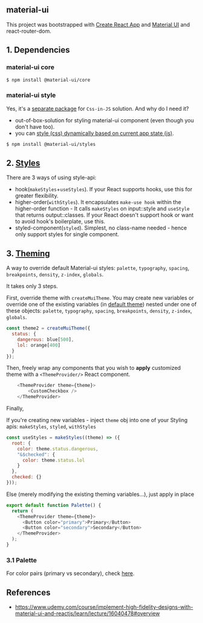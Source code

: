## material-ui

This project was bootstrapped with [Create React App](https://github.com/facebook/create-react-app) and [Material UI](https://material-ui.com/getting-started/installation/) and react-router-dom.

## 1. Dependencies

### material-ui core

```sh
$ npm install @material-ui/core
```

### material-ui style

Yes, it's a [separate package](https://material-ui.com/styles/basics/) for `Css-in-JS` solution. And why do I need it? 

- out-of-box-solution for styling material-ui component (even though you don't have too).
- you can [style (css) dynamically based on current app state (js)](https://material-ui.com/styles/basics/#adapting-based-on-props).

```sh
$ npm install @material-ui/styles
```

## 2. [Styles](https://material-ui.com/styles/basics/)

There are 3 ways of using style-api:
- hook(`makeStyles`+`useStyles`). If your React supports hooks, use this for greater flexibility.
- higher-order(`withStyles`). It encapsulates `make-use hook` within the higher-order function - It calls `makeStyles` on input::style and `useStyle` that returns output::classes. If your React doesn't support hook or want to avoid hook's boilerplate, use this.
- styled-component(`styled`). Simplest, no class-name needed - hence only support styles for single component.


## 3. [Theming](https://material-ui.com/customization/theming/)

A way to override default Material-ui styles: `palette`, `typography`, `spacing`, `breakpoints`, `density`, `z-index`, `globals`.

It takes only 3 steps.

First, override theme with `createMuiTheme`. You may create new variables or override one of the existing variables (in [default theme](https://material-ui.com/customization/default-theme/?expand-path=$.palette)) nested under one of these objects: `palette`, `typography`, `spacing`, `breakpoints`, `density`, `z-index`, `globals`.

```js
const theme2 = createMuiTheme({
  status: {
    dangerous: blue[500],
    lol: orange[400]
  }
});
```

Then, freely wrap any components that you wish to **apply** customized theme with a `<ThemeProvider/>` React component.

```js
    <ThemeProvider theme={theme}>
        <CustomCheckbox />
    </ThemeProvider>
```

Finally, 

If you're creating new variables - inject `theme` obj into one of your Styling apis: `makeStyles`, `styled`, `withStyles`

```js
const useStyles = makeStyles((theme) => ({
  root: {
    color: theme.status.dangerous,
    "&$checked": {
      color: theme.status.lol
    }
  },
  checked: {}
}));
```

Else (merely modifying the existing theming variables...), just apply in place

```js
export default function Palette() {
  return (
    <ThemeProvider theme={theme}>
      <Button color="primary">Primary</Button>
      <Button color="secondary">Secondary</Button>
    </ThemeProvider>
  );
}
```

### 3.1 Palette

For color pairs (primary vs secondary), check [here](https://www.designwizard.com/blog/design-trends/colour-combination).



## References

- https://www.udemy.com/course/implement-high-fidelity-designs-with-material-ui-and-reactjs/learn/lecture/16040478#overview
